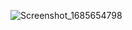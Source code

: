 

![Screenshot_1685654798](https://github.com/selmanparlak/spotify_clone/assets/67348445/d1eb6ace-c969-4354-8eeb-83bfa78ba04e)

